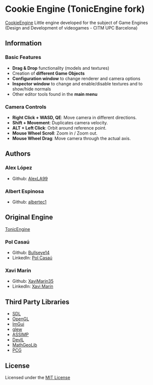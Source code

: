 # Cookie Engine (TonicEngine fork)

[CookieEngine](https://github.com/albertec1/TonicEngine) Little engine developed for the subject of Game Engines (Design and Development of videogames -  CITM UPC Barcelona)

## Information

### Basic Features

* **Drag & Drop** functionality (models and textures)
* Creation of **different Game Objects**
* **Configuration window** to change renderer and camera options
* **Inspector window** to change and enable/disable textures and to show/hide normals
* Other editor tools found in the **main menu** 

### Camera Controls

* **Right Click + WASD, QE**: Move camera in different directions.
* **Shift + Movement**: Duplicates camera velocity.
* **ALT + Left Click**: Orbit around reference point.
* **Mouse Wheel Scroll**: Zoom in / Zoom out.
* **Mouse Wheel Drag**: Move camera through the actual axis.

## Authors

### Alex López

- Github: [AlexLA99](https://github.com/AlexLA99)
	
### Albert Espinosa

- Github: [albertec1](https://github.com/albertec1)

## Original Engine

[TonicEngine](https://github.com/xavimarin35/TonicEngine)

### Pol Casaú

- Github: [Bullseye14](https://github.com/Bullseye14)
- LinkedIn: [Pol Casaú](https://www.linkedin.com/in/polcasau8/)
	
### Xavi Marín

- Github: [XaviMarin35](https://github.com/xavimarin35)
- LinkedIn: [Xavi Marín](https://www.linkedin.com/in/xavi-marin-sola/)

## Third Party Libraries
* [SDL](https://www.libsdl.org/)
* [OpenGL](https://www.opengl.org/)
* [ImGui](https://github.com/ocornut/imgui)
* [glew](http://glew.sourceforge.net/)
* [ASSIMP](http://assimp.org/)
* [DevIL](http://openil.sourceforge.net/)
* [MathGeoLib](https://github.com/juj/MathGeoLib)
* [PCG](https://www.pcg-random.org/index.html)

## License

Licensed under the [MIT License](https://github.com/xavimarin35/TonicEngine/blob/master/LICENSE)
